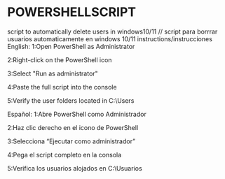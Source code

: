 # POWERSHELLSCRIPT
script to automatically delete users in windows10/11 // script para borrrar usuarios automaticamente en windows 10/11
instructions/instrucciones
English:
1:Open PowerShell as Administrator

2:Right-click on the PowerShell icon

3:Select "Run as administrator"

4:Paste the full script into the console

5:Verify the user folders located in C:\Users

Español:
1:Abre PowerShell como Administrador

2:Haz clic derecho en el icono de PowerShell

3:Selecciona “Ejecutar como administrador”

4:Pega el script completo en la consola

5:Verifica los usuarios alojados en C:\Usuarios
